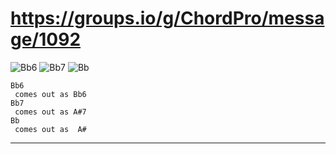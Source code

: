 # https://groups.io/g/ChordPro/message/1092
![Bb6](https://chordgenerator.net/Bb6.png?p=xx3333&s=2) ![Bb7](https://chordgenerator.net/Bb7.png?p=xx1112&s=2) ![Bb](https://chordgenerator.net/Bb.png?p=x13331&s=2) 

	Bb6  
	 comes out as Bb6  
	Bb7  
	 comes out as A#7  
	Bb  
	 comes out as  A#  
---

